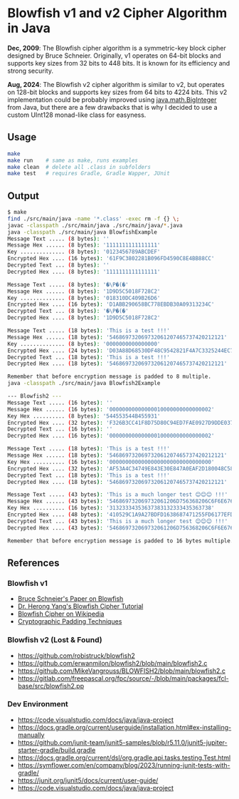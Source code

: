 # Blowfish v1 and v2 Cipher Algorithm in Java

**Dec, 2009**: The Blowfish cipher algorithm is a symmetric-key block cipher designed by 
Bruce Schneier. Originally, v1 operates on 64-bit blocks and supports key 
sizes from 32 bits to 448 bits. It is known for its efficiency and strong
security.

**Aug, 2024**: The Blowfish v2 cipher algorithm is similar to v2, but operates on 128-bit
blocks and supports key sizes from 64 bits to 4224 bits. This v2 implementation
could be probably improved using [java.math.BigInteger](https://docs.oracle.com/javase/8/docs/api/java/math/BigInteger.html) from Java, but there are a few drawbacks that is why I decided to use a custom UInt128 monad-like class for easyness.

## Usage
```bash
make 
make run    # same as make, runs examples
make clean  # delete all .class in subfolders
make test   # requires Gradle, Gradle Wapper, JUnit
```

## Output

```bash
$ make
find ./src/main/java -name '*.class' -exec rm -f {} \; 
javac -classpath ./src/main/java ./src/main/java/*.java
java -classpath ./src/main/java BlowfishExample
Message Text ..... (8 bytes): ''
Message Hex ...... (8 bytes): '1111111111111111'
Key .............. (8 bytes): '0123456789ABCDEF'
Encrypted Hex .... (16 bytes): '61F9C3802281B096FD4590C8E4BB88CC'
Decrypted Text ... (8 bytes): ''
Decrypted Hex .... (8 bytes): '1111111111111111'

Message Text ..... (8 bytes): '�\P�(�'
Message Hex ...... (8 bytes): '1D9D5C5018F728C2'
Key .............. (8 bytes): '018310DC409B26D6'
Encrypted Hex .... (16 bytes): 'D1ABB290658BC778EBDB30A09313234C'
Decrypted Text ... (8 bytes): '�\P�(�'
Decrypted Hex .... (8 bytes): '1D9D5C5018F728C2'

Message Text ..... (18 bytes): 'This is a test !!!'
Message Hex ...... (18 bytes): '546869732069732061207465737420212121'
Key .............. (8 bytes): '0000000000000000'
Encrypted Hex .... (24 bytes): 'D03A88D68530DF48C9542821F4A7C3325244EC722E74954A'
Decrypted Text ... (18 bytes): 'This is a test !!!'
Decrypted Hex .... (18 bytes): '546869732069732061207465737420212121'

Remember that before encryption message is padded to 8 multiple.
java -classpath ./src/main/java Blowfish2Example

--- Blowfish2 ---
Message Text ..... (16 bytes): ''
Message Hex ...... (16 bytes): '00000000000000010000000000000002'
Key Hex .......... (8 bytes): '544553544B455931'
Encrypted Hex .... (32 bytes): 'F326B3CC41F8D75D80C94ED7FAE0927D9DDE03706B1380AB74B0D0BE8ED606B3'
Decrypted Text ... (16 bytes): ''
Decrypted Hex .... (16 bytes): '00000000000000010000000000000002'

Message Text ..... (18 bytes): 'This is a test !!!'
Message Hex ...... (18 bytes): '546869732069732061207465737420212121'
Key Hex .......... (16 bytes): '00000000000000000000000000000000'
Encrypted Hex .... (32 bytes): 'AF53A4C34749E843E30E847A0EAF2D180048C58FEFA58D7F5421595429C21281'
Decrypted Text ... (18 bytes): 'This is a test !!!'
Decrypted Hex .... (18 bytes): '546869732069732061207465737420212121'

Message Text ..... (43 bytes): 'This is a much longer test 😊😊😊 !!!'
Message Hex ...... (43 bytes): '546869732069732061206D756368206C6F6E676572207465737420F09F988AF09F988AF09F988A20212121'
Key Hex .......... (16 bytes): '31323334353637383132333435363738'
Encrypted Hex .... (48 bytes): '410529C1A9A27BDFD1638687471255FD6177EFD8BCF2DD6F83A276752532F2714B366AE942234EBBF5BA90DAEFED6B06'
Decrypted Text ... (43 bytes): 'This is a much longer test 😊😊😊 !!!'
Decrypted Hex .... (43 bytes): '546869732069732061206D756368206C6F6E676572207465737420F09F988AF09F988AF09F988A20212121'

Remember that before encryption message is padded to 16 bytes multiple.
```

## References

### Blowfish v1

* [Bruce Schneier's Paper on Blowfish](https://www.schneier.com/paper-blowfish-fse.html)
* [Dr. Herong Yang's Blowfish Cipher Tutorial](https://www.herongyang.com/crypto/cipher_blowfish.html)
* [Blowfish Cipher on Wikipedia](https://en.wikipedia.org/wiki/Blowfish_\(cipher\))
* [Cryptographic Padding Techniques](https://www.di-mgt.com.au/cryptopad.html)

### Blowfish v2 (Lost & Found)

* https://github.com/robistruck/blowfish2
* https://github.com/erwanmilon/blowfish2/blob/main/blowfish2.c
* https://github.com/MikeVangrouss/BLOWFISH2/blob/main/blowfish2.c
* https://gitlab.com/freepascal.org/fpc/source/-/blob/main/packages/fcl-base/src/blowfish2.pp

### Dev Environment

* https://code.visualstudio.com/docs/java/java-project
* https://docs.gradle.org/current/userguide/installation.html#ex-installing-manually
* https://github.com/junit-team/junit5-samples/blob/r5.11.0/junit5-jupiter-starter-gradle/build.gradle
* https://docs.gradle.org/current/dsl/org.gradle.api.tasks.testing.Test.html
* https://symflower.com/en/company/blog/2023/running-junit-tests-with-gradle/
* https://junit.org/junit5/docs/current/user-guide/
* https://code.visualstudio.com/docs/java/java-project
